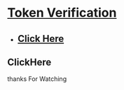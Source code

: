 # [Token Verification](https://github.com/GK-BOTZ/Resources/tree/main/Token%20Verification)

- ## [Click Here](#clickhere)

## ClickHere
thanks For Watching 

